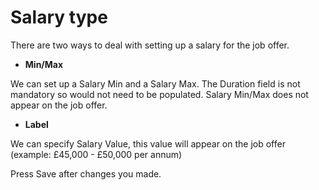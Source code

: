 # Salary type

There are two ways to deal with setting up a salary for the job offer. 
  

* **Min/Max**

We can set up a Salary Min and a Salary Max. The Duration field is not mandatory so would not need to be populated.
 Salary Min/Max does not appear on the job offer.  



* **Label**

We can specify Salary Value, this value will appear on the job offer (example: £45,000 - £50,000 per annum)



Press Save after changes you made. 